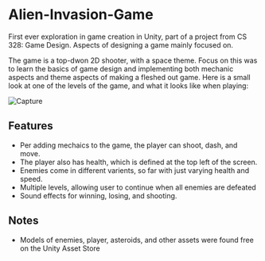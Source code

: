 # Alien-Invasion-Game
First ever exploration in game creation in Unity, part of a project from CS 328: Game Design. Aspects of designing a game mainly focused on.

The game is a top-dwon 2D shooter, with a space theme. Focus on this was to learn the basics of game design and implementing both mechanic aspects and theme aspects of making a fleshed out game. Here is a small look at one of the levels of the game, and what it looks like when playing:

![Capture](https://user-images.githubusercontent.com/64790218/231298159-9c5e1dac-ff38-4c43-9cd6-31de68fd2614.JPG)

## Features
* Per adding mechaics to the game, the player can shoot, dash, and move. 
* The player also has health, which is defined at the top left of the screen.
* Enemies come in different varients, so far with just varying health and speed.
* Multiple levels, allowing user to continue when all enemies are defeated
* Sound effects for winning, losing, and shooting.

## Notes
* Models of enemies, player, asteroids, and other assets were found free on the Unity Asset Store
